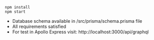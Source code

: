 ```
npm install
npm start
```

- Database schema available in /src/prisma/schema.prisma file
- All requirements satisfied
- For test in Apollo Express visit: http://localhost:3000/api/graphql


